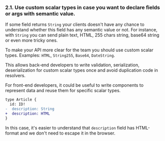 ### <a name="rule-2.1"></a> 2.1. Use custom scalar types in case you want to declare fields or args with semantic value.

If some field returns `String` your clients doesn't have any chance to understand whether this field has any semantic value or not. For instance, with `String` you can send plain text, HTML, 255 chars string, base64 string or even more tricky ones.

To make your API more clear for the team you should use custom scalar types. Examples: `HTML`, `String255`, `Base64`, `DateString`.

This allows back-end developers to write validation, serialization, deserialization for custom scalar types once and avoid duplication code in resolvers.

For front-end developers, it could be useful to write components to represent data and reuse them for specific scalar types.

```diff
type Article {
  id: ID!
-  description: String
+  description: HTML
}
```

In this case, it's easier to understand that `description` field has HTML-format and we don't need to escape it in the browser.